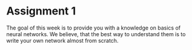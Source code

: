 # Assignment 1
The goal of this week is to provide you with a knowledge on basics of neural networks. We believe, that the best way to understand them is to write your own network almost from scratch. 